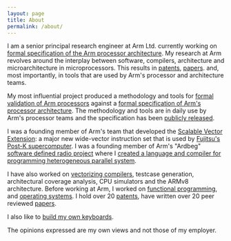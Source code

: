 ```yaml
---
layout: page
title: About
permalink: /about/
---
```


I am a senior principal research engineer at Arm Ltd.
currently working on
[formal specification of the Arm processor architecture](/activities#mechanized-processor-specification).
My research at Arm revolves around the interplay between software, compilers, architecture and
microarchitecture in microprocessors.
This results in
[patents](/papers#patents),
[papers](/papers#papers).
and, most importantly, in tools that are used by Arm's processor and architecture teams.

My most influential project produced a methodology and tools for
[formal validation of Arm processors](/activities#processor-formal-verification)
against a 
[formal specification of Arm's processor architecture](/activities#mechanized-processor-specification).
The methodology and tools are in daily use by Arm's processor teams
and the specification has been [publicly released](/arm-v8_3/).

I was a founding member of Arm's team that developed the [Scalable Vector Extension](/activities#vector-processing):
a major new wide-vector instruction set that is used by
[Fujitsu's Post-K
supercomputer](http://www.fujitsu.com/global/Images/armv8-a-scalable-vector-extension-for-post-k.pdf).
I was a founding member of Arm's "Ardbeg"
[software defined radio project](/activities#software-defined-radio)
where I 
[created a language and compiler for programming heterogeneous parallel system](/activities#software-defined-radio).

I have also worked on
[vectorizing compilers](/activities#vectorizing-compiler-for-neon),
testcase generation,
architectural coverage analysis,
CPU simulators and the ARMv8 architecture.
Before working at Arm, I worked on
[functional programming](/activities#yale-university-projects),
and
[operating systems](/activities#university-of-utah-projects).
I hold over 20 [patents](/papers#patents),
have written over 20 peer reviewed [papers](/papers#papers).


I also like to
[build my own keyboards](/building-keyboards/).

The opinions expressed are my own views and not those of my employer.
